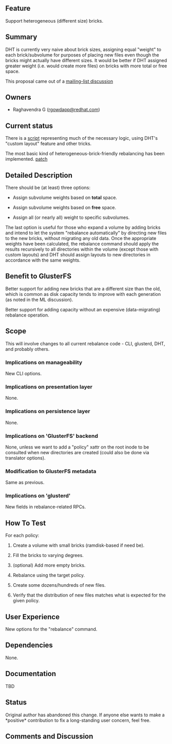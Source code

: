 Feature
-------

Support heterogeneous (different size) bricks.

Summary
-------

DHT is currently very naive about brick sizes, assigning equal "weight"
to each brick/subvolume for purposes of placing new files even though
the bricks might actually have different sizes. It would be better if
DHT assigned greater weight (i.e. would create more files) on bricks
with more total or free space.

This proposal came out of a [mailing-list
discussion](http://www.gluster.org/pipermail/gluster-users/2014-January/038638.html)

Owners
------

-   Raghavendra G (rgowdapp@redhat.com)

Current status
--------------

There is a
[script](https://github.com/gluster/glusterfs/blob/master/extras/rebalance.py)
representing much of the necessary logic, using DHT's "custom layout"
feature and other tricks.

The most basic kind of heterogeneous-brick-friendly rebalancing has been
implemented. [patch](http://review.gluster.org/#/c/8020/)

Detailed Description
--------------------

There should be (at least) three options:

-   Assign subvolume weights based on **total** space.

-   Assign subvolume weights based on **free** space.

-   Assign all (or nearly all) weight to specific subvolumes.

The last option is useful for those who expand a volume by adding bricks
and intend to let the system "rebalance automatically" by directing new
files to the new bricks, without migrating any old data. Once the
appropriate weights have been calculated, the rebalance command should
apply the results recursively to all directories within the volume
(except those with custom layouts) and DHT should assign layouts to new
directories in accordance with the same weights.

Benefit to GlusterFS
--------------------

Better support for adding new bricks that are a different size than the
old, which is common as disk capacity tends to improve with each
generation (as noted in the ML discussion).

Better support for adding capacity without an expensive (data-migrating)
rebalance operation.

Scope
-----

This will involve changes to all current rebalance code - CLI, glusterd,
DHT, and probably others.

### Implications on manageability

New CLI options.

### Implications on presentation layer

None.

### Implications on persistence layer

None.

### Implications on 'GlusterFS' backend

None, unless we want to add a "policy" xattr on the root inode to be
consulted when new directories are created (could also be done via
translator options).

### Modification to GlusterFS metadata

Same as previous.

### Implications on 'glusterd'

New fields in rebalance-related RPCs.

How To Test
-----------

For each policy:

1.  Create a volume with small bricks (ramdisk-based if need be).

1.  Fill the bricks to varying degrees.

1.  (optional) Add more empty bricks.

1.  Rebalance using the target policy.

1.  Create some dozens/hundreds of new files.

1.  Verify that the distribution of new files matches what is expected
    for the given policy.

User Experience
---------------

New options for the "rebalance" command.

Dependencies
------------

None.

Documentation
-------------

TBD

Status
------

Original author has abandoned this change. If anyone else wants to make
a \*positive\* contribution to fix a long-standing user concern, feel
free.

Comments and Discussion
-----------------------
